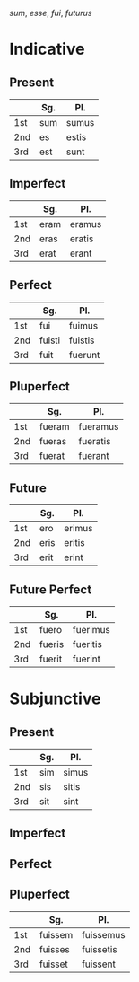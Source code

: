 *sum*, *esse*, *fui*, *futurus*

# Indicative

## Present
|     | Sg. | Pl.   |
| --- | --- | ----- |
| 1st | sum | sumus |
| 2nd | es  | estis |
| 3rd | est | sunt  | 

## Imperfect
|     | Sg.  | Pl.    |
| --- | ---- | ------ |
| 1st | eram | eramus |
| 2nd | eras | eratis |
| 3rd | erat | erant  |

## Perfect
|     | Sg.    | Pl.     |
| --- | ------ | ------- |
| 1st | fui    | fuimus  |
| 2nd | fuisti | fuistis |
| 3rd | fuit   | fuerunt |

## Pluperfect
|     | Sg.    | Pl.      |
| --- | ------ | -------- |
| 1st | fueram | fueramus |
| 2nd | fueras | fueratis |
| 3rd | fuerat | fuerant  |

## Future
|     | Sg.  | Pl.     |
| --- | ---- | ------- |
| 1st | ero  | erimus  |
| 2nd | eris | eritis  |
| 3rd | erit | erint |

## Future Perfect
|     | Sg.  | Pl.     |
| --- | ---- | ------- |
| 1st | fuero  | fuerimus  |
| 2nd | fueris | fueritis  |
| 3rd | fuerit | fuerint |

# Subjunctive

## Present
|     | Sg. | Pl.   |
| --- | --- | ----- |
| 1st | sim | simus |
| 2nd | sis | sitis |
| 3rd | sit | sint  |
## Imperfect

## Perfect

## Pluperfect
|     | Sg.     | Pl.       |
| --- | ------- | --------- |
| 1st | fuissem | fuissemus |
| 2nd | fuisses | fuissetis |
| 3rd | fuisset | fuissent  |

